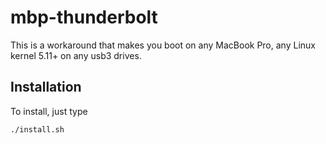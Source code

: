 # mbp-thunderbolt

This is a workaround that makes you boot on any MacBook Pro, any Linux kernel 5.11+ on any usb3 drives.

## Installation

To install, just type 
```
./install.sh
```